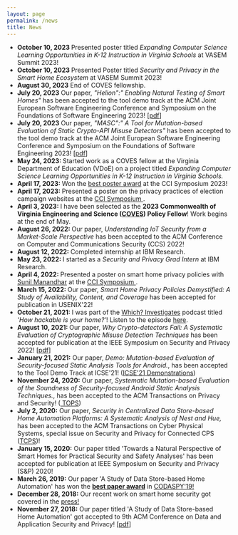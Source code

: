 ```yaml
---
layout: page
permalink: /news
title: News
---
```


<div class="container all-news">
  <!-- <h2>News</h2> -->
  <ul>
  <li> <strong> October 10, 2023 </strong>Presented poster titled <em> Expanding Computer Science Learning
        Opportunities in K-12 Instruction in Virginia
        Schools</em> at VASEM Summit 2023!</li>
    <li> <strong>October 10, 2023 </strong>Presented Poster titled <em> Security and Privacy in the Smart Home
        Ecosystem</em> at VASEM Summit 2023!</li>
  <li> <strong> August 30, 2023</strong> End of COVES fellowship.</li>
    <li> <strong> July 20, 2023</strong> Our paper, <em>"Helion":" Enabling Natural Testing of Smart Homes" </em> has
      been accepted to the tool demo
      track at the ACM Joint European Software Engineering Conference and Symposium on the Foundations of Software
      Engineering 2023! [<a href="{{ 'assets/pdf/mandal-fse23-demo.pdf' | relative_url }}" target="_blank">pdf</a>] </li>
    <li> <strong> July 20, 2023</strong> Our paper, <em>"MASC":" A Tool for Mutation-based Evaluation of Static
        Crypto-API
        Misuse Detectors"</em> has been accepted to the tool demo track at the ACM Joint European Software Engineering
      Conference and Symposium on the Foundations of Software Engineering 2023! [<a href="{{ 'assets/pdf/ami-fse23-demo.pdf' | relative_url }}" target="_blank">pdf</a>]</li>
    <li> <strong> May 24, 2023: </strong> Started work as a COVES fellow at the Virginia Department of Education
      (VDoE) on a project titled <em>Expanding Computer Science Learning Opportunities in K-12 Instruction in
        Virginia Schools.</em>
    </li>
    <li> <strong> April 17, 2023: </strong> Won the <a href="https://twitter.com/cyber_cci/status/1648787197322223616"
        target="_blank">best poster award</a> at the CCI Symposium 2023!
    </li>
    <li><strong>April 17, 2023: </strong> Presented a poster on the privacy practices of election campaign websites at
      the <a href="https://cyberinitiative.org/events-programs/2023/cci-symposium-2023.html" target="_blank"> CCI
        Symposium
      </a>.
    </li>
    <li><strong>April 3, 2023: </strong>I have been selected as the <strong>2023 Commonwealth of Virginia Engineering
        and Science
        (<a href="https://www.vasem.org/coves-fellowship-program" target="_blank">COVES</a>) Policy Fellow</strong>!
      Work begins at the end of May.
    </li>
    <li><strong>August 26, 2022: </strong>Our paper, <em>Understanding IoT Security from a Market-Scale Perspective</em>
      has been accepted to the ACM Conference on Computer and Communications Security (CCS) 2022!
    </li>
    <li><strong>August 12, 2022: </strong> Completed internship at IBM Research.
    </li>
    <li><strong>May 23, 2022: </strong> I started as a <em>Security and Privacy Grad Intern</em> at IBM Research.
    </li>
    <li><strong>April 4, 2022: </strong> Presented a poster on smart home privacy policies with <a
        href="https://sunil.pages.wm.edu/" target="_blank">Sunil Manandhar</a> at the <a
        href="https://cyberinitiative.org/events-programs/2022/2022-cci-symposium.html" target="_blank"> CCI Symposium
      </a>.
    </li>
    <li><strong>March 15, 2022: </strong> Our paper, <em>Smart Home Privacy Policies Demystified: A Study of
        Availability, Content, and Coverage</em> has been accepted for publication in USENIX'22!
    </li>    
    <li><strong>October 21, 2021: </strong> I was part of the <a href="https://play.acast.com/s/which-investigates/" target="_blank">Which? Investigates</a> podcast titled <em>'How hackable is your home?'</em>! Listen to the episode <a href="https://podcasts.apple.com/us/podcast/how-hackable-is-your-home/id1570247993?i=1000539342637" target="_blank">here</a>. </li>
    <li><strong>August 10, 2021: </strong> Our paper, <em>Why Crypto-detectors Fail: A Systematic Evaluation of Cryptographic Misuse Detection Techniques</em> has been accepted for publication at the IEEE Symposium on Security and Privacy 2022! [<a
      href="{{ 'assets/pdf/ami-oakland22.pdf' | relative_url }}" target="_blank">pdf</a>] </li>
    <li><strong> January 21, 2021:</strong> Our paper, <em>Demo: Mutation-based Evaluation of Security-focused Static Analysis Tools for Android.</em>, has been accepted to the Tool Demo Track at ICSE'21! (<a href="https://conf.researchr.org/track/icse-2021/icse-2021-Demonstrations" target="_blank">ICSE'21 Demonstrations</a>) </li>
    <li><strong> November 24, 2020:</strong> Our paper, <em>Systematic Mutation-based Evaluation of the Soundness of Security-focused Android Static Analysis Techniques.</em>, has been accepted to the ACM Transactions on Privacy and Security! (<a href="https://dl.acm.org/journal/tops" target="_blank"> TOPS</a>) </li>
    <li><strong> July 2, 2020:</strong> Our paper, <em>Security in Centralized Data Store-based Home Automation Platforms: A Systematic Analysis of Nest and Hue,</em> has been accepted to the ACM Transactions on Cyber Physical Systems, special issue on Security and Privacy for Connected CPS (<a href="https://dl.acm.org/journal/tcps" target="_blank">TCPS</a>)!</li>
    <li><strong> January 15, 2020:</strong> Our paper titled 'Towards a Natural Perspective of Smart Homes for Practical Security and Safety Analyses' has been accepted for publication at IEEE Symposium on Security and Privacy (S&P) 2020! </li>
    <li><strong> March 26, 2019:</strong> Our paper 'A Study of Data Store-based Home Automation' has won the <a href="{{ 'assets/images/CODASPY19-BPA.jpg' | relative_url }}" target="_blank"><strong>best paper award</strong></a> in <a href="http://www.codaspy.org/2019/awards.html"
        target="_blank">CODASPY'19!</a> </li>
    <li><strong> December 28, 2018:</strong> Our recent work on smart home security got covered in the <a href="{{ '/publications#press' | relative_url }}"> press!</a></li>
    <li><strong> November 27, 2018:</strong> Our paper titled 'A Study of Data Store-based Home Automation' got accepted to 9th ACM Conference on Data and Application Security and Privacy! [<a
        href="{{ 'assets/pdf/kafle-codaspy19.pdf' | relative_url }}" target="_blank">pdf</a>] </li>
  </ul>
</div>
